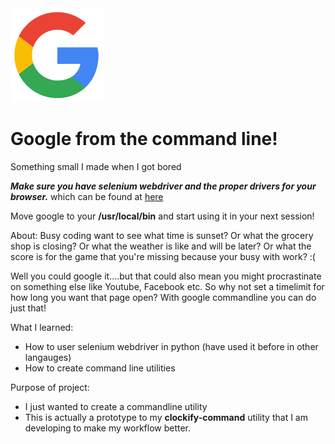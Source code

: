 <img src="/google.png" width="150">

# Google from the command line!
Something small I made when I got bored

***Make sure you have selenium webdriver and the proper drivers for your browser.***
which can be found at [here](https://www.seleniumhq.org)

Move google to your **/usr/local/bin**  and start using it in your next session!

About:
Busy coding want to see what time is sunset? Or what the grocery shop is closing? Or what the weather is like and will be later? Or what the score is for the game that you're missing because your busy with work? :(

Well you could google it....but that could also mean you might procrastinate on something else like Youtube, Facebook etc.
So why not set a timelimit for how long you want that page open? With google commandline you can do just that!



What I learned:
- How to user selenium webdriver in python (have used it before in other langauges)
- How to create command line utilities

Purpose of project:
- I just wanted to create a commandline utility
- This is actually a prototype to my **clockify-command** utility that I am developing to make my workflow better.

